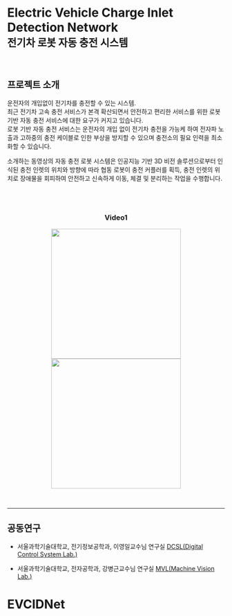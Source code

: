 # Electric Vehicle Charge Inlet Detection Network <br><sub>전기차 로봇 자동 충전 시스템</sub>

</br>

## **프로젝트 소개**  

운전자의 개입없이 전기차를 충전할 수 있는 시스템.  
최근 전기차 고속 충전 서비스가 본격 확산되면서 안전하고 편리한 서비스를 위한 로봇 기반 자동 충전 서비스에 대한 요구가 커지고 있습니다.  
로봇 기반 자동 충전 서비스는 운전자의 개입 없이 전기차 충전을 가능케 하여 전자파 노출과 고하중의 충전 케이블로 인한 부상을 방지할 수 있으며 충전소의 필요 인력을 최소화할 수 있습니다. 

소개하는 동영상의 자동 충전 로봇 시스템은 인공지능 기반 3D 비전 솔루션으로부터 인식된 충전 인렛의 위치와 방향에 따라 협동 로봇이 충전 커플러를 획득,  충전 인렛의 위치로 장애물을 회피하여 안전하고 신속하게 이동, 체결 및 분리하는 작업을 수행합니다.  

</br>

<div align="center">

</br>

### Video1

<a href="https://youtu.be/fJj9gMjqj5E"> <img height="300" src="https://github.com/minho511/test/blob/main/%E1%84%8C%E1%85%A5%E1%86%AB%E1%84%80%E1%85%B5%E1%84%8E%E1%85%A1%20%E1%84%8C%E1%85%A1%E1%84%83%E1%85%A9%E1%86%BC%20%E1%84%8E%E1%85%AE%E1%86%BC%E1%84%8C%E1%85%A5%E1%86%AB%20%E1%84%85%E1%85%A9%E1%84%87%E1%85%A9%E1%86%BA%20B%20(3).gif?raw=true"/></a>
<a href="https://youtu.be/EJNUggFkkgU"> <img height="300" src="https://github.com/minho511/test/blob/main/%E1%84%8C%E1%85%A5%E1%86%AB%E1%84%80%E1%85%B5%E1%84%8E%E1%85%A1%20%E1%84%8C%E1%85%A1%E1%84%83%E1%85%A9%E1%86%BC%20%E1%84%8E%E1%85%AE%E1%86%BC%E1%84%8C%E1%85%A5%E1%86%AB%20%E1%84%85%E1%85%A9%E1%84%87%E1%85%A9%E1%86%BA%20A%20(2).gif?raw=true"/></a>

</div>

</br>


___
## **공동연구**


- 서울과학기술대학교, 전기정보공학과, 이영일교수님 연구실  [DCSL(Digital Control System Lab.)](http://mpc.seoultech.ac.kr/)  


- 서울과학기술대학교, 전자공학과, 강병근교수님 연구실  [MVL(Machine Vision Lab.)](https://visionlab.seoultech.ac.kr/index.do)
# EVCIDNet
